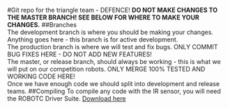 #Git repo for the triangle team - DEFENCE!
<b>DO NOT MAKE CHANGES TO THE MASTER BRANCH! SEE BELOW FOR WHERE TO MAKE YOUR CHANGES.</b>
##Branches  
The development branch is where you should be making your changes. Anything goes here - this branch is for active development.  
The production branch is where we will test and fix bugs. ONLY COMMIT BUG FIXES HERE - DO NOT ADD NEW FEATURES!  
The master, or release branch, should always be working - this is what we will put on our competition robots. ONLY MERGE 100% TESTED AND WORKING CODE HERE!  
Once we have enough code we should split into development and release teams.
##Compiling
To compile any code with the IR sensor, you will need the ROBOTC Driver
Suite. [Download
here](http://botbench.com/blog/2013/03/12/released-robotc-driver-suite-v3-3/)

